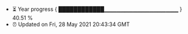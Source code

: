 - ⏳ Year progress { ████████████▁▁▁▁▁▁▁▁▁▁▁▁▁▁▁▁▁▁ } 40.51 %
- ⏰ Updated on Fri, 28 May 2021 20:43:34 GMT

